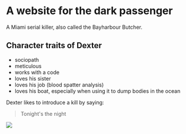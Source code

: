 # A website for the dark passenger
A Miami serial killer, also called the Bayharbour Butcher.

## Character traits of Dexter
* sociopath
* meticulous
* works with a code
* loves his sister
* loves his job (blood spatter analysis)
* loves his boat, especially when using it to dump bodies in the ocean

Dexter likes to introduce a kill by saying:  
> Tonight's the night

<img src="https://static.tvtropes.org/pmwiki/pub/images/dextervwx2014_1898.jpg" />



